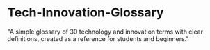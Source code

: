 # Tech-Innovation-Glossary
"A simple glossary of 30 technology and innovation terms with clear definitions, created as a reference for students and beginners."
